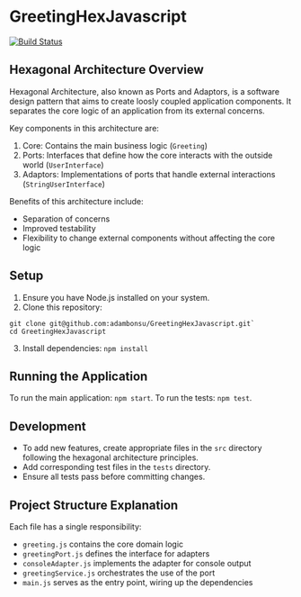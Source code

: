 # GreetingHexJavascript

[![Build Status](https://github.com/adambonsu/GreetingHexJavascript/actions/workflows/ci.yml/badge.svg)](https://github.com/adambonsu/GreetingHexJavascript/actions/workflows/ci.yml)

## Hexagonal Architecture Overview

Hexagonal Architecture, also known as Ports and Adaptors, is a software design pattern that aims to create loosly coupled application components.
It separates the core logic of an application from its external concerns.

Key components in this architecture are:

1. Core: Contains the main business logic (`Greeting`)
2. Ports: Interfaces that define how the core interacts with the outside world (`UserInterface`)
3. Adaptors: Implementations of ports that handle external interactions (`StringUserInterface`)

Benefits of this architecture include:

- Separation of concerns
- Improved testability
- Flexibility to change external components without affecting the core logic

## Setup

1. Ensure you have Node.js installed on your system.
2. Clone this repository:

```
git clone git@github.com:adambonsu/GreetingHexJavascript.git`
cd GreetingHexJavascript
```

3. Install dependencies: `npm install`

## Running the Application

To run the main application: `npm start`.
To run the tests: `npm test`.

## Development

- To add new features, create appropriate files in the `src` directory following the hexagonal architecture principles.
- Add corresponding test files in the `tests` directory.
- Ensure all tests pass before committing changes.

## Project Structure Explanation

Each file has a single responsibility:

- `greeting.js` contains the core domain logic
- `greetingPort.js` defines the interface for adapters
- `consoleAdapter.js` implements the adapter for console output
- `greetingService.js` orchestrates the use of the port
- `main.js` serves as the entry point, wiring up the dependencies
